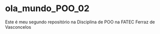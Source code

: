 # ola_mundo_POO_02
Este é meu segundo repositório na Disciplina de POO na FATEC Ferraz de Vasconcelos
